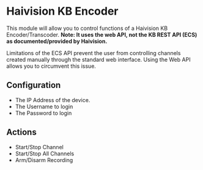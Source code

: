 # Haivision KB Encoder

This module will allow you to control functions of a Haivision KB Encoder/Transcoder.
**Note: It uses the web API, not the KB REST API (ECS) as documented/provided by Haivision.**

Limitations of the ECS API prevent the user from controlling channels created manually through the standard web interface. Using the Web API allows you to circumvent this issue.

## Configuration
* The IP Address of the device.
* The Username to login
* The Password to login

## Actions
* Start/Stop Channel
* Start/Stop All Channels
* Arm/Disarm Recording